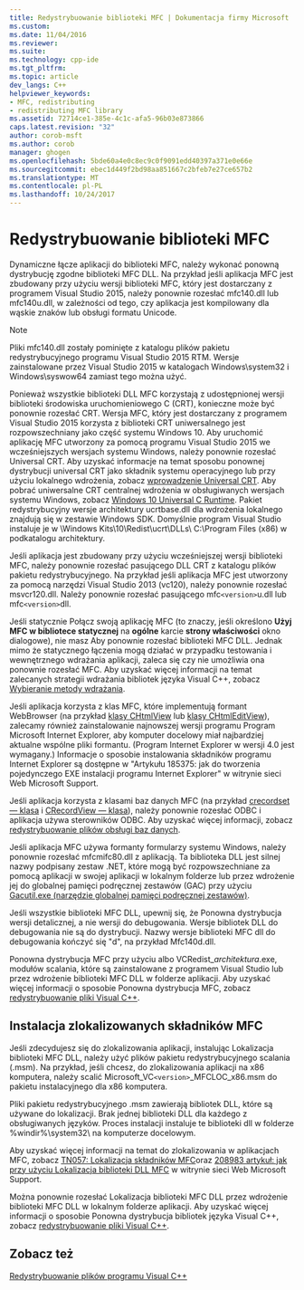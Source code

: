 ```yaml
---
title: Redystrybuowanie biblioteki MFC | Dokumentacja firmy Microsoft
ms.custom: 
ms.date: 11/04/2016
ms.reviewer: 
ms.suite: 
ms.technology: cpp-ide
ms.tgt_pltfrm: 
ms.topic: article
dev_langs: C++
helpviewer_keywords:
- MFC, redistributing
- redistributing MFC library
ms.assetid: 72714ce1-385e-4c1c-afa5-96b03e873866
caps.latest.revision: "32"
author: corob-msft
ms.author: corob
manager: ghogen
ms.openlocfilehash: 5bde60a4e0c8ec9c0f9091edd40397a371e0e66e
ms.sourcegitcommit: ebec1d449f2bd98aa851667c2bfeb7e27ce657b2
ms.translationtype: MT
ms.contentlocale: pl-PL
ms.lasthandoff: 10/24/2017
---
```

# <a name="redistributing-the-mfc-library"></a>Redystrybuowanie biblioteki MFC
Dynamiczne łącze aplikacji do biblioteki MFC, należy wykonać ponowną dystrybucję zgodne biblioteki MFC DLL. Na przykład jeśli aplikacja MFC jest zbudowany przy użyciu wersji biblioteki MFC, który jest dostarczany z programem Visual Studio 2015, należy ponownie rozesłać mfc140.dll lub mfc140u.dll, w zależności od tego, czy aplikacja jest kompilowany dla wąskie znaków lub obsługi formatu Unicode.  
  
> [!NOTE]
>  Pliki mfc140.dll zostały pominięte z katalogu plików pakietu redystrybucyjnego programu Visual Studio 2015 RTM. Wersje zainstalowane przez Visual Studio 2015 w katalogach Windows\system32 i Windows\syswow64 zamiast tego można użyć.  
  
 Ponieważ wszystkie biblioteki DLL MFC korzystają z udostępnionej wersji biblioteki środowiska uruchomieniowego C (CRT), konieczne może być ponownie rozesłać CRT. Wersja MFC, który jest dostarczany z programem Visual Studio 2015 korzysta z biblioteki CRT uniwersalnego jest rozpowszechniany jako część systemu Windows 10. Aby uruchomić aplikację MFC utworzony za pomocą programu Visual Studio 2015 we wcześniejszych wersjach systemu Windows, należy ponownie rozesłać Universal CRT. Aby uzyskać informacje na temat sposobu ponownej dystrybucji universal CRT jako składnik systemu operacyjnego lub przy użyciu lokalnego wdrożenia, zobacz [wprowadzenie Universal CRT](http://go.microsoft.com/fwlink/?LinkId=617977). Aby pobrać uniwersalne CRT centralnej wdrożenia w obsługiwanych wersjach systemu Windows, zobacz [Windows 10 Universal C Runtime](http://go.microsoft.com/fwlink/p/?LinkId=619489). Pakiet redystrybucyjny wersje architektury ucrtbase.dll dla wdrożenia lokalnego znajdują się w zestawie Windows SDK. Domyślnie program Visual Studio instaluje je w \Windows Kits\10\Redist\ucrt\DLLs\ C:\Program Files (x86) w podkatalogu architektury.  
  
 Jeśli aplikacja jest zbudowany przy użyciu wcześniejszej wersji biblioteki MFC, należy ponownie rozesłać pasującego DLL CRT z katalogu plików pakietu redystrybucyjnego. Na przykład jeśli aplikacja MFC jest utworzony za pomocą narzędzi Visual Studio 2013 (vc120), należy ponownie rozesłać msvcr120.dll. Należy ponownie rozesłać pasującego mfc`<version>`u.dll lub mfc`<version>`dll.  
  
 Jeśli statycznie Połącz swoją aplikację MFC (to znaczy, jeśli określono **Użyj MFC w bibliotece statycznej** na **ogólne** karcie **strony właściwości** okno dialogowe), nie masz Aby ponownie rozesłać biblioteki MFC DLL. Jednak mimo że statycznego łączenia mogą działać w przypadku testowania i wewnętrznego wdrażania aplikacji, zaleca się czy nie umożliwia ona ponownie rozesłać MFC. Aby uzyskać więcej informacji na temat zalecanych strategii wdrażania bibliotek języka Visual C++, zobacz [Wybieranie metody wdrażania](../ide/choosing-a-deployment-method.md).  
  
 Jeśli aplikacja korzysta z klas MFC, które implementują formant WebBrowser (na przykład [klasy CHtmlView](../mfc/reference/chtmlview-class.md) lub [klasy CHtmlEditView](../mfc/reference/chtmleditview-class.md)), zalecamy również zainstalowanie najnowszej wersji programu Program Microsoft Internet Explorer, aby komputer docelowy miał najbardziej aktualne wspólne pliki formantu. (Program Internet Explorer w wersji 4.0 jest wymagany.) Informacje o sposobie instalowania składników programu Internet Explorer są dostępne w "Artykułu 185375: jak do tworzenia pojedynczego EXE instalacji programu Internet Explorer" w witrynie sieci Web Microsoft Support.  
  
 Jeśli aplikacja korzysta z klasami baz danych MFC (na przykład [crecordset — klasa](../mfc/reference/crecordset-class.md) i [CRecordView — klasa](../mfc/reference/crecordview-class.md)), należy ponownie rozesłać ODBC i aplikacja używa sterowników ODBC. Aby uzyskać więcej informacji, zobacz [redystrybuowanie plików obsługi baz danych](../ide/redistributing-database-support-files.md).  
  
 Jeśli aplikacja MFC używa formanty formularzy systemu Windows, należy ponownie rozesłać mfcmifc80.dll z aplikacją. Ta biblioteka DLL jest silnej nazwy podpisany zestaw .NET, które mogą być rozpowszechniane za pomocą aplikacji w swojej aplikacji w lokalnym folderze lub przez wdrożenie jej do globalnej pamięci podręcznej zestawów (GAC) przy użyciu [Gacutil.exe (narzędzie globalnej pamięci podręcznej zestawów)](/dotnet/framework/tools/gacutil-exe-gac-tool).  
  
 Jeśli wszystkie biblioteki MFC DLL, upewnij się, że Ponowna dystrybucja wersji detalicznej, a nie wersji do debugowania. Wersje bibliotek DLL do debugowania nie są do dystrybucji. Nazwy wersje biblioteki MFC dll do debugowania kończyć się "d", na przykład Mfc140d.dll.  
  
 Ponowna dystrybucja MFC przy użyciu albo VCRedist_*architektura*.exe, modułów scalania, które są zainstalowane z programem Visual Studio lub przez wdrożenie biblioteki MFC DLL w folderze aplikacji. Aby uzyskać więcej informacji o sposobie Ponowna dystrybucja MFC, zobacz [redystrybuowanie pliki Visual C++](../ide/redistributing-visual-cpp-files.md).  
  
## <a name="installation-of-localized-mfc-components"></a>Instalacja zlokalizowanych składników MFC  
 Jeśli zdecydujesz się do zlokalizowania aplikacji, instalując Lokalizacja biblioteki MFC DLL, należy użyć plików pakietu redystrybucyjnego scalania (.msm). Na przykład, jeśli chcesz, do zlokalizowania aplikacji na x86 komputera, należy scalić Microsoft_VC`<version>`_MFCLOC_x86.msm do pakietu instalacyjnego dla x86 komputera.  
  
 Pliki pakietu redystrybucyjnego .msm zawierają bibliotek DLL, które są używane do lokalizacji. Brak jednej biblioteki DLL dla każdego z obsługiwanych języków. Proces instalacji instaluje te biblioteki dll w folderze %windir%\system32\ na komputerze docelowym.  
  
 Aby uzyskać więcej informacji na temat do zlokalizowania w aplikacjach MFC, zobacz [TN057: Lokalizacja składników MFC](../mfc/tn057-localization-of-mfc-components.md)oraz [208983 artykuł: jak przy użyciu Lokalizacja biblioteki DLL MFC](http://go.microsoft.com/fwlink/?LinkId=198025) w witrynie sieci Web Microsoft Support.  
  
 Można ponownie rozesłać Lokalizacja biblioteki MFC DLL przez wdrożenie biblioteki MFC DLL w lokalnym folderze aplikacji. Aby uzyskać więcej informacji o sposobie Ponowna dystrybucja bibliotek języka Visual C++, zobacz [redystrybuowanie pliki Visual C++](../ide/redistributing-visual-cpp-files.md).  
  
## <a name="see-also"></a>Zobacz też  
 [Redystrybuowanie plików programu Visual C++](../ide/redistributing-visual-cpp-files.md)